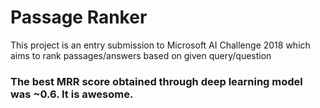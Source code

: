 # Passage Ranker

This project is an entry submission to Microsoft AI Challenge 2018 which aims to rank passages/answers based on given query/question

### The best MRR score obtained through deep learning model was ~0.6. It is awesome.
